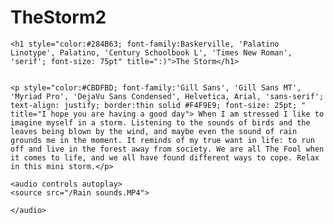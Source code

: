 # TheStorm2
<html lang="en">
<head>
<meta charset="UTF-8">
<title>The Storm.html</title>
</head> 
<body>

	
	<h1 style="color:#284B63; font-family:Baskerville, 'Palatino Linotype', Palatino, 'Century Schoolbook L', 'Times New Roman', 'serif'; font-size: 75pt" title=":)">The Storm</h1>
	
	
	<p style="color:#CBDFBD; font-family:'Gill Sans', 'Gill Sans MT', 'Myriad Pro', 'DejaVu Sans Condensed', Helvetica, Arial, 'sans-serif'; text-align: justify; border:thin solid #F4F9E9; font-size: 25pt; " title="I hope you are having a good day"> When I am stressed I like to imagine myself in a storm. Listening to the sounds of birds and the leaves being blown by the wind, and maybe even the sound of rain grounds me in the moment. It reminds of my true want in life: to run off and live in the forest away from society. We are all The Fool when it comes to life, and we all have found different ways to cope. Relax in this mini storm.</p>
	
	<audio controls autoplay>
	<source src="/Rain sounds.MP4">
	
	</audio>

	
</body>
</html>
